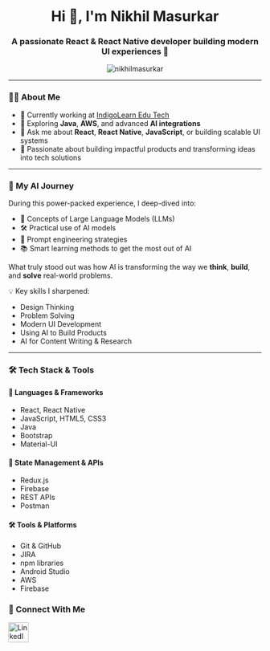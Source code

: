 <h1 align="center">Hi 👋, I'm Nikhil Masurkar</h1>
<h3 align="center">A passionate React & React Native developer building modern UI experiences 🚀</h3>

<p align="center">
  <img src="https://komarev.com/ghpvc/?username=nikhilmasurkar&label=Profile%20views&color=0e75b6&style=flat" alt="nikhilmasurkar" />
</p>

---

### 👨‍💻 About Me
- 🔭 Currently working at [IndigoLearn Edu Tech](https://www.indigolearn.com/)
- 🌱 Exploring **Java**, **AWS**, and advanced **AI integrations**
- 💬 Ask me about **React**, **React Native**, **JavaScript**, or building scalable UI systems
- 🎯 Passionate about building impactful products and transforming ideas into tech solutions

---

### 🤖 My AI Journey
During this power-packed experience, I deep-dived into:
- 🧠 Concepts of Large Language Models (LLMs)  
- 🛠️ Practical use of AI models  
- 🎯 Prompt engineering strategies  
- 📚 Smart learning methods to get the most out of AI  

What truly stood out was how AI is transforming the way we **think**, **build**, and **solve** real-world problems.

💡 Key skills I sharpened:
- Design Thinking  
- Problem Solving  
- Modern UI Development  
- Using AI to Build Products  
- AI for Content Writing & Research  

---

### 🛠️ Tech Stack & Tools

#### 🧩 Languages & Frameworks
- React, React Native
- JavaScript, HTML5, CSS3
- Java
- Bootstrap
- Material-UI

#### 🔌 State Management & APIs
- Redux.js  
- Firebase  
- REST APIs  
- Postman

#### 🛠️ Tools & Platforms
- Git & GitHub  
- JIRA  
- npm libraries  
- Android Studio  
- AWS  
- Firebase

### 🤝 Connect With Me

<p align="left">
  <a href="https://www.linkedin.com/in/nikhil-masurkar" target="_blank">
    <img src="https://raw.githubusercontent.com/rahuldkjain/github-profile-readme-generator/master/src/images/icons/Social/linked-in-alt.svg" alt="LinkedIn" width="40" height="40"/>
  </a>
</p>
